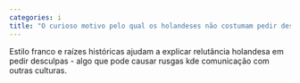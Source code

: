 ```yaml
---
categories: i
title: "O curioso motivo pelo qual os holandeses não costumam pedir desculpas"
---
```

Estilo franco e raízes históricas ajudam a explicar relutância holandesa em pedir desculpas - algo que pode causar rusgas kde comunicação com outras culturas.